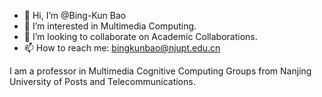 - 👋 Hi, I’m @Bing-Kun Bao
- 👀 I’m interested in Multimedia Computing.
- 💞️ I’m looking to collaborate on Academic Collaborations.
- 📫 How to reach me: bingkunbao@njupt.edu.cn

I am a professor in Multimedia Cognitive Computing Groups from Nanjing University of Posts and Telecommunications.
<!---
BingKunBao/BingKunBao is a ✨ special ✨ repository because its `README.md` (this file) appears on your GitHub profile.
You can click the Preview link to take a look at your changes.
--->
